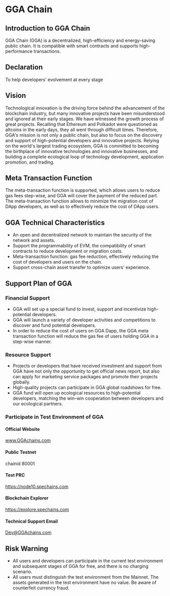 # GGA Chain

## Introduction to GGA Chain
GGA Chain (GGA) is a decentralized, high-efficiency and energy-saving public chain. It is compatible with smart contracts and supports high- performance transactions. 

## Declaration
To help developers’ evolvement at every stage 

## Vision
Technological innovation is the driving force behind the advancement of the blockchain industry, but many innovative projects have been misunderstood and ignored at their early stages. We have witnessed the growth process of great projects. Recalling that Ethereum and Polkadot were questioned as altcoins in the early days, they all went through difficult times. Therefore, GGA's mission is not only a public chain, but also to focus on the discovery and support of high-potential developers and innovative projects. Relying on the world's largest trading ecosystem, GGA is committed to becoming the birthplace of innovative technologies and innovative businesses, and building a complete ecological loop of technology development, application promotion, and trading.

## Meta Transaction Function
The meta-transaction function is supported, which allows users to reduce gas fees step-wise, and GGA will cover the payment of the reduced part. The meta-transaction function allows to minimize the migration cost of DApp developers, as well as to effectively reduce the cost of DApp users.

## GGA Technical Characteristics
- An open and decentralized network to maintain the security of the network and assets.
- Support the programmability of EVM, the compatibility of smart contracts to reduce development or migration costs.
- Meta-transaction function: gas fee reduction, effectively reducing the cost of developers and users on the chain.
- Support cross-chain asset transfer to optimize users’ experience.

## Support Plan of GGA
### Financial Support
- GGA will set up a special fund to invest, support and incentivize high-potential developers.
- GGA will launch a variety of developer activities and competitions to discover and fund potential developers. 
- In order to reduce the cost of users on GGA Dapp, the GGA meta transaction function will reduce the gas fee of users holding GGA in a step-wise manner.

### Resource Support
- Projects or developers that have received investment and support from GGA have not only the opportunity to get official news report, but also can apply for marketing service packages and promote their projects globally.
- High-quality projects can participate in GGA global roadshows for free.
- GGA fund will open up ecological resources to high-potential developers, matching the win-win cooperation between developers and our ecological partners.

### Participate in Test Environment of GGA

#### Official Website
www.GGAchains.com

#### Public Testnet
chainid 80001

#### Test PRC
https://node10.spechains.com
#### Blockchain Explorer
https://explore.spechains.com


#### Technical Support Email

Dev@GGAchains.com

## Risk Warning
- All users and developers can participate in the current test environment and subsequent stages of GGA for free, and there is no charging scenario.
- All users must distinguish the test environment from the Mainnet. The assets generated in the test environment have no value. Be aware of counterfeit currency fraud.
